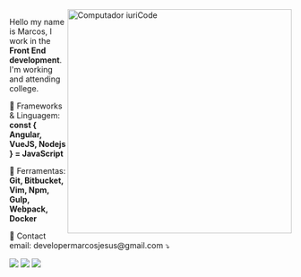<img src="https://raw.githubusercontent.com/MicaelliMedeiros/micaellimedeiros/master/image/computer-illustration.png" min-width="400px" max-width="400px" width="400px" align="right" alt="Computador iuriCode">

<p align="left"> 
  Hello my name is Marcos, I work in the <strong>Front End development</strong>.<br>
  I'm working and attending college.
</p>

<p align="left">
  🦄 Frameworks & Linguagem: <strong> const { Angular, VueJS, Nodejs } = JavaScript </strong>
</p>

<p align="left">
  💼 Ferramentas: <strong>Git, Bitbucket, Vim, Npm, Gulp, Webpack, Docker</strong>
</p>

<p align="left">
  💌 Contact email: developermarcosjesus@gmail.com ⤵️
</p>

<p align="left">

  <a href="https://www.linkedin.com/in/marcos-jesus-1771261a7/" alt="Linkedin">
  <img src="https://img.shields.io/badge/-Linkedin-0e76a8?style=flat-square&logo=Linkedin&logoColor=white&link=LINK-DO-SEU-LINKEDIN" /></a>

  <a href="https://www.facebook.com/profile.php?id=100030023057288" alt="Facebook">
  <img src="https://img.shields.io/badge/-Facebook-3b5998?style=flat-square&labelColor=3b5998&logo=facebook&logoColor=white&link=LINK-DO-SEU-FACEBOOK"/></a>

  <a href="https://www.instagram.com/marcos_jeesus/" alt="Instagram">
  <img src="https://img.shields.io/badge/-Instagram-DF0174?style=flat-square&labelColor=DF0174&logo=instagram&logoColor=white&link=LINK-DO-SEU-INSTAGRAM"/></a>
</p>  
